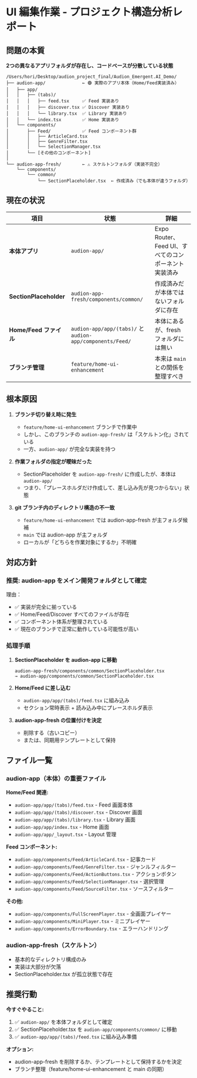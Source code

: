 # UI 編集作業 - プロジェクト構造分析レポート

## 問題の本質

**2つの異なるアプリフォルダが存在し、コードベースが分散している状態**

```
/Users/hori/Desktop/audion_project_final/Audion_Emergent.AI_Demo/
├── audion-app/              ← 🟢 実際のアプリ本体（Home/Feed実装済み）
│   ├── app/
│   │   ├── (tabs)/
│   │   │   ├── feed.tsx     ✅ Feed 実装あり
│   │   │   ├── discover.tsx ✅ Discover 実装あり
│   │   │   └── library.tsx  ✅ Library 実装あり
│   │   └── index.tsx        ✅ Home 実装あり
│   └── components/
│       ├── Feed/            ✅ Feed コンポーネント群
│       │   ├── ArticleCard.tsx
│       │   ├── GenreFilter.tsx
│       │   └── SelectionManager.tsx
│       └── [その他のコンポーネント]
│
└── audion-app-fresh/        ← ⚠️ スケルトンフォルダ（実装不完全）
    └── components/
        └── common/
            └── SectionPlaceholder.tsx  ← 作成済み（でも本体が違うフォルダ）
```

## 現在の状況

| 項目 | 状態 | 詳細 |
|------|------|------|
| **本体アプリ** | `audion-app/` | Expo Router、Feed UI、すべてのコンポーネント実装済み |
| **SectionPlaceholder** | `audion-app-fresh/components/common/` | 作成済みだが本体ではないフォルダに存在 |
| **Home/Feed ファイル** | `audion-app/app/(tabs)/` と `audion-app/components/Feed/` | 本体にあるが、fresh フォルダには無い |
| **ブランチ管理** | `feature/home-ui-enhancement` | 本来は `main` との関係を整理すべき |

## 根本原因

1. **ブランチ切り替え時に発生**
   - `feature/home-ui-enhancement` ブランチで作業中
   - しかし、このブランチの `audion-app-fresh/` は「スケルトン化」されている
   - 一方、`audion-app/` が完全な実装を持つ

2. **作業フォルダの指定が曖昧だった**
   - SectionPlaceholder を `audion-app-fresh/` に作成したが、本体は `audion-app/`
   - つまり、「プレースホルダだけ作成して、差し込み先が見つからない」状態

3. **git ブランチ内のディレクトリ構造の不一致**
   - `feature/home-ui-enhancement` では audion-app-fresh が主フォルダ候補
   - `main` では audion-app が主フォルダ
   - ローカルが「どちらを作業対象にするか」不明確

## 対応方針

### **推奨: audion-app をメイン開発フォルダとして確定**

理由：
- ✅ 実装が完全に揃っている
- ✅ Home/Feed/Discover すべてのファイルが存在
- ✅ コンポーネント体系が整理されている
- ✅ 現在のブランチで正常に動作している可能性が高い

### **処理手順**

1. **SectionPlaceholder を audion-app に移動**
   ```
   audion-app-fresh/components/common/SectionPlaceholder.tsx
   → audion-app/components/common/SectionPlaceholder.tsx
   ```

2. **Home/Feed に差し込む**
   - `audion-app/app/(tabs)/feed.tsx` に組み込み
   - セクション常時表示 + 読み込み中にプレースホルダ表示

3. **audion-app-fresh の位置付けを決定**
   - 削除する（古いコピー）
   - または、同期用テンプレートとして保持

## ファイル一覧

### audion-app（本体）の重要ファイル

**Home/Feed 関連:**
- `audion-app/app/(tabs)/feed.tsx` - Feed 画面本体
- `audion-app/app/(tabs)/discover.tsx` - Discover 画面
- `audion-app/app/(tabs)/library.tsx` - Library 画面
- `audion-app/app/index.tsx` - Home 画面
- `audion-app/app/_layout.tsx` - Layout 管理

**Feed コンポーネント:**
- `audion-app/components/Feed/ArticleCard.tsx` - 記事カード
- `audion-app/components/Feed/GenreFilter.tsx` - ジャンルフィルター
- `audion-app/components/Feed/ActionButtons.tsx` - アクションボタン
- `audion-app/components/Feed/SelectionManager.tsx` - 選択管理
- `audion-app/components/Feed/SourceFilter.tsx` - ソースフィルター

**その他:**
- `audion-app/components/FullScreenPlayer.tsx` - 全画面プレイヤー
- `audion-app/components/MiniPlayer.tsx` - ミニプレイヤー
- `audion-app/components/ErrorBoundary.tsx` - エラーハンドリング

### audion-app-fresh（スケルトン）

- 基本的なディレクトリ構成のみ
- 実装は大部分が欠落
- SectionPlaceholder.tsx が孤立状態で存在

## 推奨行動

**今すぐやること:**
1. ✅ `audion-app/` を本体フォルダとして確定
2. ✅ SectionPlaceholder.tsx を `audion-app/components/common/` に移動
3. ✅ `audion-app/app/(tabs)/feed.tsx` に組み込み準備

**オプション:**
- audion-app-fresh を削除するか、テンプレートとして保持するかを決定
- ブランチ整理（feature/home-ui-enhancement と main の同期）

